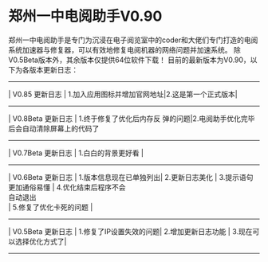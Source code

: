 # 郑州一中电阅助手V0.90
郑州一中电阅助手是专门为沉浸在电子阅览室中的coder和大佬们专门打造的电阅系统加速器与修复器，可以有效地修复电阅机器的网络问题并加速系统。
除V0.5Beta版本外，其余版本仅提供64位软件下载！
目前的最新版本为V0.90，以下为各版本更新日志：
__________________________
|    V0.85 更新日志    |
1.加入应用图标并增加官网地址|2.这是第一个正式版本|       
__________________________
|   V0.8Beta 更新日志    |
1.终于修复了优化后内存反 弹的问题|2.电阅助手优化完毕后会自动清除屏幕上的代码了   
__________________________
|   V0.7Beta 更新日志    |
   1.白白的背景更好看   |
__________________________
|   V0.6Beta 更新日志    |
1.版本信息现在已单独列出|
     2.更新日志美化     |
 3.提示语句更加通俗易懂 |
 4.优化结束后程序不会  
        自动退出        
| 5.修复了优化卡死的问题 |
__________________________
|   V0.5Beta 更新日志    |
1.修复了IP设置失效的问题|
   2.增加更新日志功能   |
3.现在可以选择优化方式了|
__________________________
